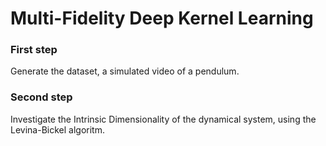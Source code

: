 # Multi-Fidelity Deep Kernel Learning

### First step
Generate the dataset, a simulated video of a pendulum.

### Second step
Investigate the Intrinsic Dimensionality of the dynamical system, using the Levina-Bickel algoritm.
